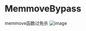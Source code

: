 # MemmoveBypass
memmove函数过免杀
![image](https://user-images.githubusercontent.com/46450756/232180650-eed49220-209e-447f-82e7-2d1fc306b603.png)
